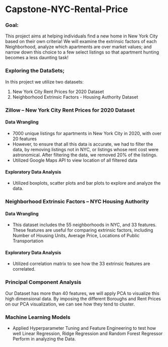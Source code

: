 # Capstone-NYC-Rental-Price

### Goal: 
This project aims at helping individuals find a new home in New York City based on their own criteria! We will examine the extrinsic factors of each Neighborhood, analyze which apartments are over market values; and narrow down this choice to a few select listings so that apartment hunting becomes a less daunting task!  

### Exploring the DataSets; 
In this project we utilize two datasets:
1. New York City Rent Prices for 2020 Dataset
2. Neighborhood Extrinsic Factors - Housing Authority Dataset

### Zillow – New York City Rent Prices for 2020 Dataset 
#### Data Wrangling
- 7000 unique listings for apartments in New York City in 2020, with over 20 features
- However, to ensure that all this data is accurate, we had to filter the data, by removing listings not in NYC, or listings whose rent cost were astronomical. After filtering the data, we removed 20% of the listings.
- Utilized Google Maps API to view location of all filtered data

#### Exploratory Data Analysis
- Utilized boxplots, scatter plots and bar plots to explore and analyze the data. 

### Neighborhood Extrinsic Factors – NYC Housing Authority
#### Data Wrangling
- This dataset includes the 55 neighborhoods in NYC, and 33 features. These features are useful for comparing extrinsic factors, including Number of Housing Units, Average Price, Locations of Public Transportation

#### Exploratory Data Analysis
- Utilized correlation matrix to see how the 33 extrinsic features are correlated. 

### Principal Component Analysis
Our Dataset has more than 40 features, we will apply PCA to visualize this high dimensional data. By imposing the different Boroughs and Rent Prices on our PCA visualization, we can see how they tend to cluster.

### Machine Learning Models
- Applied Hyperparameter Tuning and Feature Engineering to test how well Linear Regression, Ridge Regression and Random Forest Regressor Perform in analyzing the Data. 
